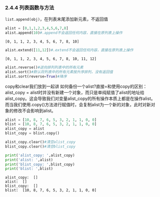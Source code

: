 ### 2.4.4 列表函数与方法

`list.append(obj)`，在列表末尾添加新元素，不返回值
```python
alist = [0,1,1,2,3,4,5,6,7,8]
alist.append(10)#.append不会返回任何内容，直接在原列表上操作
```
    [0, 1, 1, 2, 3, 4, 5, 6, 7, 8, 10]
    
```python
alist.extend([11,12])#.extend不会返回任何内容，直接在原列表上操作
```
    [0, 1, 1, 2, 3, 4, 5, 6, 7, 8, 10, 11, 12]

```python
alist.reverse()#逆向排列列表中的所有元素
alist.sort()#默认将列表中的所有元素按升序排列，没有返回值
alist.sort(reverse=True)#降序
```


copy和clear我们放到一起讲
如何备份一个alist?直接=和使用copy的区别：alist_copy = alist时并没有新建一个对象，而只是单纯赋值了alist的地址给alist_copy。这会导致我们对变量alist_copy的所有操作本质上都是在操作alist。而当我们使用.copy()方法进行赋值时，会复制alist为一个新的对象，此时对新对象的修改不会影响到alist。

```python
alist = [10, 8, 7, 6, 5, 3, 2, 1, 1, 0, 0]
blist = [10, 8, 7, 6, 5, 3, 2, 1, 1, 0, 0]
alist_copy = alist
blist_copy = blist.copy()

alist_copy.clear()#清空alist_copy
blist_copy.clear()#清空blist_copy

print('alist_copy: ',alist_copy)
print('alist: ',alist)
print('blist_copy: ',blist_copy)
print('blist: ',blist)
```
    alist_copy:  []
    alist:  []
    blist_copy:  []
    blist:  [10, 8, 7, 6, 5, 3, 2, 1, 1, 0, 0]
